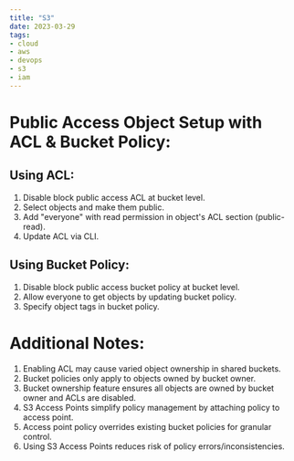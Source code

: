 ```yaml
---
title: "S3"
date: 2023-03-29
tags:
- cloud
- aws
- devops
- s3
- iam
---
```


# Public Access Object Setup with ACL & Bucket Policy:

## Using ACL:

1. Disable block public access ACL at bucket level.
1. Select objects and make them public.
1. Add "everyone" with read permission in object's ACL section (public-read).
1. Update ACL via CLI.

## Using Bucket Policy:

1. Disable block public access bucket policy at bucket level.
1. Allow everyone to get objects by updating bucket policy.
1. Specify object tags in bucket policy.

# Additional Notes:

1. Enabling ACL may cause varied object ownership in shared buckets.
1. Bucket policies only apply to objects owned by bucket owner.
1. Bucket ownership feature ensures all objects are owned by bucket owner and ACLs are disabled.
1. S3 Access Points simplify policy management by attaching policy to access point.
1. Access point policy overrides existing bucket policies for granular control.
1. Using S3 Access Points reduces risk of policy errors/inconsistencies.

